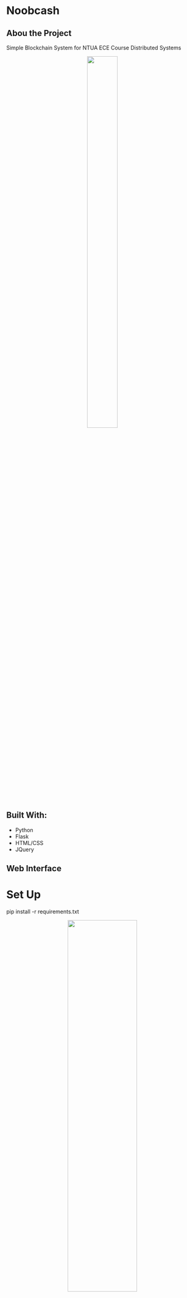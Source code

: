 # Noobcash
## Abou the Project
Simple Blockchain System for NTUA ECE Course Distributed Systems

<p align="center">
  <img src= "https://github.com/nafsika24/Noobcash/blob/main/screenshots/noobcash_logo.png"  width="40%" height="50%">
</p>

## Built With:
* Python
* Flask
* HTML/CSS
* JQuery

## Web Interface 


# Set Up
pip install -r requirements.txt

<p align="center">
  <img src= "https://github.com/nafsika24/Noobcash/blob/main/screenshots/6b548h.gif"  width="60%" height="50%">
</p>
